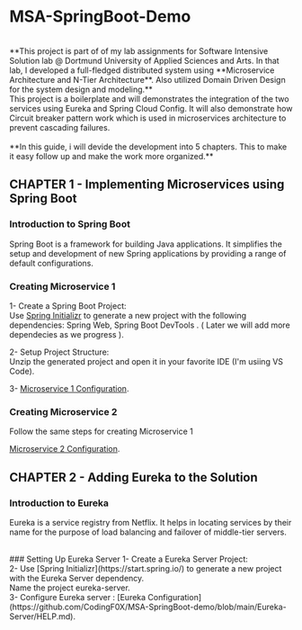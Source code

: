 # MSA-SpringBoot-Demo
<br/>
**This project is part of of my lab assignments for Software Intensive Solution lab @ Dortmund University of Applied Sciences and Arts. In that lab, I developed a full-fledged distributed system using **Microservice Architecture and N-Tier Architecture**. Also utilized Domain Driven Design for the system design and modeling.**
<br/>
This project is a boilerplate and will demonstrates the integration of the two services using Eureka and Spring Cloud Config. It will also demonstrate how Circuit breaker pattern work which is used in microservices architecture to prevent cascading failures.

<br/>
<br/>
**In this guide, i will devide the development into 5 chapters. This to make it easy follow up and make the work more organized.**

## CHAPTER 1 - Implementing Microservices using Spring Boot
### Introduction to Spring Boot
Spring Boot is a framework for building Java applications. It simplifies the setup and development of new Spring applications by providing a range of default configurations. <br/>

### Creating Microservice 1
1- Create a Spring Boot Project: <br/>
Use [Spring Initializr](https://start.spring.io/) to generate a new project with the following dependencies: Spring Web, Spring Boot DevTools .  ( Later we will add more dependecies as we progress ).
<br/>

2- Setup Project Structure: <br/>
Unzip the generated project and open it in your favorite IDE (I'm usiing VS Code).
<br/>

3- [Microservice 1 Configuration](https://github.com/CodingF0X/MSA-SpringBoot-demo/blob/feature-microservice1/microservice1/Microservice1.md).


### Creating Microservice 2
Follow the same steps for creating Microservice 1

[Microservice 2 Configuration](https://github.com/CodingF0X/MSA-SpringBoot-demo/blob/feature-microservice2/microservice2/Microservice2.md).

## CHAPTER 2 - Adding Eureka to the Solution
### Introduction to Eureka
Eureka is a service registry from Netflix. It helps in locating services by their name for the purpose of load balancing and failover of middle-tier servers.

<br/>
### Setting Up Eureka Server
1- Create a Eureka Server Project:
<br/>
2- Use [Spring Initializr](https://start.spring.io/) to generate a new project with the Eureka Server dependency.<br/>
Name the project eureka-server.
<br/>
3- Configure Eureka server : [Eureka Configuration](https://github.com/CodingF0X/MSA-SpringBoot-demo/blob/main/Eureka-Server/HELP.md).





